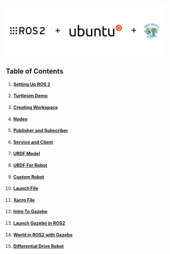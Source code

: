 ![ROS2 in Ubuntu](https://raw.githubusercontent.com/dhanushshettigar/Getting-Started-With-ROS2/master/cover-image.png)
## Table of Contents

1. #### [**Setting Up ROS 2**](https://github.com/dhanushshettigar/Getting-Started-With-ROS2/wiki/Getting-Started-With-ROS2)
2. #### [**Turtlesim Demo**](https://github.com/dhanushshettigar/Getting-Started-With-ROS2/wiki/Turtlesim)
3. #### [**Creating Workspace**](https://github.com/dhanushshettigar/Getting-Started-With-ROS2/wiki/Workspace)
4. #### [**Nodes**](https://github.com/dhanushshettigar/Getting-Started-With-ROS2/wiki/Nodes)
5. #### [**Publisher and Subscriber**](https://github.com/dhanushshettigar/Getting-Started-With-ROS2/wiki/Publisher-and-Subscriber)
6. #### [**Service and Client**](https://github.com/dhanushshettigar/Getting-Started-With-ROS2/wiki/Service-and-Client)
7. #### [**URDF Model**](https://github.com/dhanushshettigar/Getting-Started-With-ROS2/wiki/URDF-Model)
8. #### [**URDF For Robot**](https://github.com/dhanushshettigar/Getting-Started-With-ROS2/wiki/URDF-for-Robot)
9. #### [**Custom Robot**](https://github.com/dhanushshettigar/Getting-Started-With-ROS2/wiki/Custom-Robot-(2-Wheels))
10. #### [**Launch File**](https://github.com/dhanushshettigar/Getting-Started-With-ROS2/wiki/Launch-File)
11. #### [**Xacro File**](https://github.com/dhanushshettigar/Getting-Started-With-ROS2/wiki/Introduction-to-Xacro)
12. #### [**Intro To Gazebo**](https://github.com/dhanushshettigar/Getting-Started-With-ROS2/wiki/Intro-To-Gazebo)
13. #### [**Launch Gazebo in ROS2**](https://github.com/dhanushshettigar/Getting-Started-With-ROS2/wiki/Launching-Gazebo-in-ROS2)
14. #### [**World in ROS2 with Gazebo**](https://github.com/dhanushshettigar/Getting-Started-With-ROS2/wiki/Creating-a-World-in-ROS-with-Gazebo)
15. #### [**Differential Drive Robot**](https://github.com/dhanushshettigar/Getting-Started-With-ROS2/wiki/Differential-Drive-Robot-Teleop)

